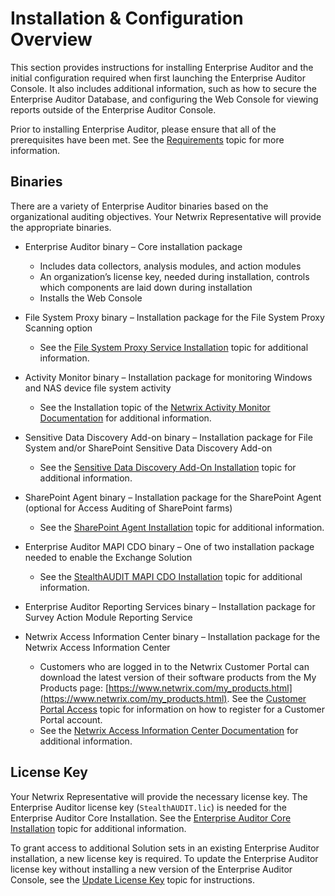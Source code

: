# Installation & Configuration Overview

This section provides instructions for installing Enterprise Auditor and the initial configuration
required when first launching the Enterprise Auditor Console. It also includes additional
information, such as how to secure the Enterprise Auditor Database, and configuring the Web Console
for viewing reports outside of the Enterprise Auditor Console.

Prior to installing Enterprise Auditor, please ensure that all of the prerequisites have been met.
See the
[Requirements](/docs/accessanalyzer/11.6/accessanalyzer/requirements/overview.md)
topic for more information.

## Binaries

There are a variety of Enterprise Auditor binaries based on the organizational auditing objectives.
Your Netwrix Representative will provide the appropriate binaries.

- Enterprise Auditor binary – Core installation package

    - Includes data collectors, analysis modules, and action modules
    - An organization’s license key, needed during installation, controls which components are laid
      down during installation
    - Installs the Web Console

- File System Proxy binary – Installation package for the File System Proxy Scanning option

    - See the
      [File System Proxy Service Installation](/docs/accessanalyzer/11.6/accessanalyzer/install/filesystemproxy/wizard.md)
      topic for additional information.

- Activity Monitor binary – Installation package for monitoring Windows and NAS device file system
  activity

    - See the Installation topic of the
      [Netwrix Activity Monitor Documentation](https://helpcenter.netwrix.com/category/activitymonitor)
      for additional information.

- Sensitive Data Discovery Add-on binary – Installation package for File System and/or SharePoint
  Sensitive Data Discovery Add-on

    - See the
      [Sensitive Data Discovery Add-On Installation](/docs/accessanalyzer/11.6/accessanalyzer/install/sensitivedatadiscovery/overview.md)
      topic for additional information.

- SharePoint Agent binary – Installation package for the SharePoint Agent (optional for Access
  Auditing of SharePoint farms)

    - See the
      [SharePoint Agent Installation](/docs/accessanalyzer/11.6/accessanalyzer/install/sharepointagent/overview.md)
      topic for additional information.

- Enterprise Auditor MAPI CDO binary – One of two installation package needed to enable the Exchange
  Solution

    - See the
      [StealthAUDIT MAPI CDO Installation](/docs/accessanalyzer/11.6/stealthaudit/install_guides/mapi_cdo_install/stealthaudit_mapi_cdo_installation.md)
      topic for additional information.

- Enterprise Auditor Reporting Services binary – Installation package for Survey Action Module
  Reporting Service
- Netwrix Access Information Center binary – Installation package for the Netwrix Access Information
  Center

    - Customers who are logged in to the Netwrix Customer Portal can download the latest version of
      their software products from the My Products page:
      [https://www.netwrix.com/my_products.html](https://www.netwrix.com/my_products.html). See the
      [Customer Portal Access](https://helpcenter.netwrix.com/bundle/NetwrixCustomerPortalAccess/page/Customer_Portal_Access.html)
      topic for information on how to register for a Customer Portal account.
    - See the
      [Netwrix Access Information Center Documentation](https://helpcenter.netwrix.com/category/accessinformationcenter)
      for additional information.

## License Key

Your Netwrix Representative will provide the necessary license key. The Enterprise Auditor license
key (`StealthAUDIT.lic`) is needed for the Enterprise Auditor Core Installation. See the
[Enterprise Auditor Core Installation](/docs/accessanalyzer/11.6/accessanalyzer/install/application/wizard.md)
topic for additional information.

To grant access to additional Solution sets in an existing Enterprise Auditor installation, a new
license key is required. To update the Enterprise Auditor license key without installing a new
version of the Enterprise Auditor Console, see the
[Update License Key](/docs/accessanalyzer/11.6/accessanalyzer/install/application/updatelicense.md)
topic for instructions.

